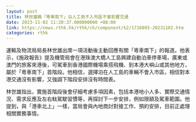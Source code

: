 ```yaml
---
layout: post
title: 林世雄稱「粵車南下」泊人工島不入市區不會影響交通
date: 2023-11-02 11:20:37.000000000 +08:00
link: https://news.rthk.hk/rthk/ch/component/k2/1726093-20231102.htm
categories: rthk
---
```


運輸及物流局局長林世雄出席一項活動後主動回應有關「粵車南下」的報道。他表示，《施政報告》提及機管局會在港珠澳大橋人工島興建自動泊車停車場，廣東或澳門的旅客來港後，可駕車到香港國際機場乘搭飛機、到本港大嶼山或其他地方，屬於「粵車南下」首階段。他相信，選擇泊在人工島的車輛不會入市區，相信對本港交通沒有影響，又強調下階段安排沒有時間表。

林世雄指出，實施首階段後會仔細考慮多項因素，包括本港地小人多、實際交通情況、需求反應及左右軚駕駛習慣等，再探討下一步安排，例如限額及駕車範圍。他提到，與「港車北上」一樣，當局會與內地商討對接工作、預約安排，目前正處理相關實務事情。
